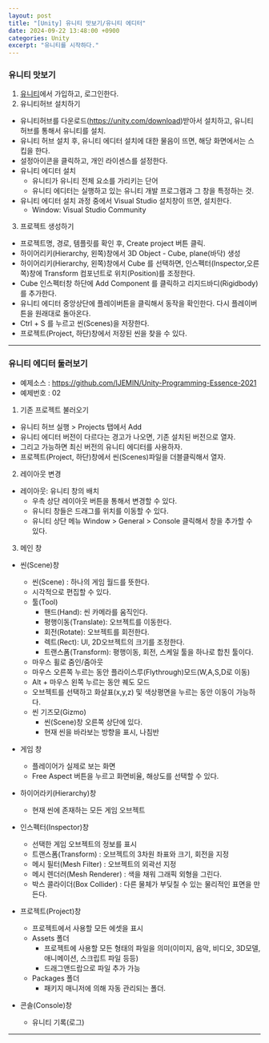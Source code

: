 ```yaml
---
layout: post
title: "[Unity] 유니티 맛보기/유니티 에디터"
date: 2024-09-22 13:48:00 +0900 
categories: Unity
excerpt: "유니티를 시작하다."
---
```


### 유니티 맛보기

1. [유니티](https://unity.com/)에서 가입하고, 로그인한다.
2. 유니티허브 설치하기
- 유니티허브를 다운로드(https://unity.com/download)받아서 설치하고, 유니티 허브를 통해서 유니티를 설치.
- 유니티 허브 설치 후, 유니티 에디터 설치에 대한 물음이 뜨면, 해당 화면에서는 스킵을 한다.
- 설정아이콘을 클릭하고, 개인 라이센스를 설정한다.
- 유니티 에디터 설치
  - 유니티가 유니티 전체 요소를 가리키는 단어
  - 유니티 에디터는 실행하고 있는 유니티 개발 프로그램과 그 창을 특정하는 것.
- 유니티 에디터 설치 과정 중에서 Visual Studio 설치창이 뜨면, 설치한다.
  - Window: Visual Studio Community 

3. 프로젝트 생성하기
- 프로젝트명, 경로, 템플릿를 확인 후, Create project 버튼 클릭.
- 하이어리키(Hierarchy, 왼쪽)창에서 3D Object - Cube, plane(바닥) 생성
- 하이어리키(Hierarchy, 왼쪽)창에서 Cube 를 선택하면, 인스펙터(Inspector,오른쪽)창에 Transform 컴포넌트로 위치(Position)를 조정한다.
- Cube 인스펙터창 하단에 Add Component 를 클릭하고 리지드바디(Rigidbody)를 추가한다.
- 유니티 에디터 중앙상단에 플레이버튼을 클릭해서 동작을 확인한다. 다시 플레이버튼을 원래대로 돌아온다.
- Ctrl + S 를 누르고 씬(Scenes)을 저장한다.
- 프로젝트(Project, 하단)창에서 저장된 씬을 찾을 수 있다.

---

### 유니티 에디터 둘러보기

- 예제소스 : <https://github.com/IJEMIN/Unity-Programming-Essence-2021>
- 예제번호 : 02

1. 기존 프로젝트 불러오기
- 유니티 허브 실행 > Projects 탭에서 Add
- 유니티 에디터 버전이 다르다는 경고가 나오면, 기존 설치된 버전으로 열자.
- 그리고 가능하면 최신 버전의 유니티 에디터를 사용하자.
- 프로젝트(Project, 하단)창에서 씬(Scenes)파일을 더블클릭해서 열자.

2. 레이아웃 변경
- 레이아웃: 유니티 창의 배치
  - 우측 상단 레이아웃 버튼을 통해서 변경할 수 있다.
  - 유니티 창들은 드래그를 위치를 이동할 수 있다.
  - 유니티 상단 메뉴 Window > General > Console 클릭해서 창을 추가할 수 있다.

3. 메인 창

- 씬(Scene)창
  - 씬(Scene) : 하나의 게임 월드를 뜻한다.
  - 시각적으로 편집할 수 있다.
  - 툴(Tool)
    - 핸드(Hand): 씬 카메라를 움직인다.
    - 평행이동(Translate): 오브젝트를 이동한다.
    - 회전(Rotate): 오브젝트를 회전한다.
    - 렉트(Rect): UI, 2D오브젝트의 크기를 조정한다.
    - 트랜스폼(Transform): 평행이동, 회전, 스케일 툴을 하나로 합친 툴이다.
  - 마우스 휠로 줌인/줌아웃
  - 마우스 오른쪽 누르는 동안 플라이스루(Flythrough)모드(W,A,S,D로 이동)
  - Alt + 마우스 왼쪽 누르는 동안 퀘도 모드
  - 오브젝트를 선택하고 화살표(x,y,z) 및 색상평면을 누르는 동안 이동이 가능하다.
  - 씬 기즈모(Gizmo)
    - 씬(Scene)창 오른쪽 상단에 있다.
    - 현재 씬을 바라보는 방향을 표시, 나침반

- 게임 창
  - 플레이어가 실제로 보는 화면
  - Free Aspect 버튼을 누르고 화면비율, 해상도를 선택할 수 있다.

- 하이어라키(Hierarchy)창
  - 현재 씬에 존재하는 모든 게임 오브젝트

- 인스펙터(Inspector)창
  - 선택한 게임 오브젝트의 정보를 표시
  - 트랜스폼(Transform) : 오브젝트의 3차원 좌표와 크기, 회전을 지정
  - 메시 필터(Mesh Filter) : 오브젝트의 외곽선 지정
  - 메시 렌더러(Mesh Renderer) : 색을 채워 그래픽 외형을 그린다.
  - 박스 콜라이더(Box Collider) : 다른 물체가 부딪칠 수 있는 물리적인 표면을 만든다.

- 프로젝트(Project)창
  - 프로젝트에서 사용할 모든 에셋을 표시
  - Assets 폴더
    - 프로젝트에 사용할 모든 형태의 파일을 의미(이미지, 음악, 비디오, 3D모델, 애니메이션, 스크립트 파일 등등)
    - 드래그앤드랍으로 파일 추가 가능      
  - Packages 폴더
    - 패키지 매니저에 의해 자동 관리되는 폴더.

- 콘솔(Console)창
  - 유니티 기록(로그)

---